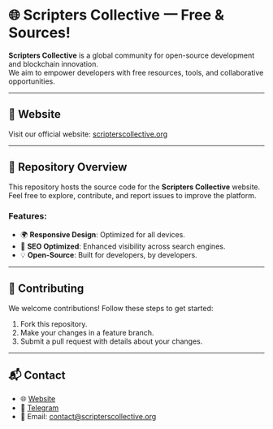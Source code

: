 # 🌐 Scripters Collective 一 Free & Sources!

**Scripters Collective** is a global community for open-source development and blockchain innovation.  
We aim to empower developers with free resources, tools, and collaborative opportunities.

---

## 🔗 Website  
Visit our official website: [scripterscollective.org](https://scripterscollective.org)

---

## 📂 Repository Overview  

This repository hosts the source code for the **Scripters Collective** website.  
Feel free to explore, contribute, and report issues to improve the platform.  

### Features:
- 🌍 **Responsive Design**: Optimized for all devices.  
- 🔎 **SEO Optimized**: Enhanced visibility across search engines.  
- 💡 **Open-Source**: Built for developers, by developers.  

---

## 🤝 Contributing  

We welcome contributions! Follow these steps to get started:  
1. Fork this repository.  
2. Make your changes in a feature branch.  
3. Submit a pull request with details about your changes.

---

## 📬 Contact  

- 🌐 [Website](https://scripterscollective.org)  
- 💬 [Telegram](https://t.me/ScriptersCollective)  
- 📩 Email: [contact@scripterscollective.org](mailto:contact@scripterscollective.org)
